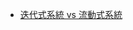 

* [迭代式系統 vs 流動式系統](https://uragilecoach.medium.com/%E8%BF%AD%E4%BB%A3%E5%BC%8F%E7%B3%BB%E7%B5%B1-vs-%E6%B5%81%E5%8B%95%E5%BC%8F%E7%B3%BB%E7%B5%B1-ef8b8ea923b4)
